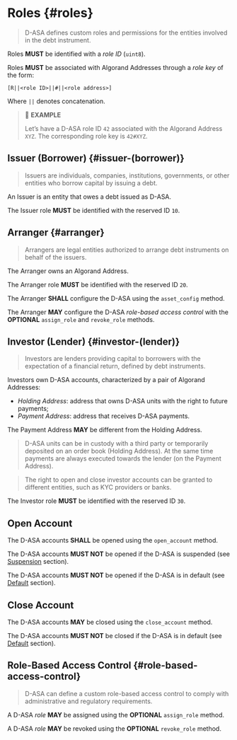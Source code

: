 # Roles {#roles}

> D-ASA defines custom roles and permissions for the entities involved in the debt
> instrument.

Roles **MUST** be identified with a *role ID* (`uint8`).

Roles **MUST** be associated with Algorand Addresses through a *role key* of the
form:

`[R||<role ID>||#||<role address>]`

Where `||` denotes concatenation.

> 📎 **EXAMPLE**
>
> Let’s have a D-ASA role ID `42` associated with the Algorand Address `XYZ`. The
> corresponding role key is `42#XYZ`.

## Issuer (Borrower) {#issuer-(borrower)}

> Issuers are individuals, companies, institutions, governments, or other entities
> who borrow capital by issuing a debt.

An Issuer is an entity that owes a debt issued as D-ASA.

The Issuer role **MUST** be identified with the reserved ID `10`.

## Arranger {#arranger}

> Arrangers are legal entities authorized to arrange debt instruments on behalf
> of the issuers.

The Arranger owns an Algorand Address.

The Arranger role **MUST** be identified with the reserved ID `20`.

The Arranger **SHALL** configure the D-ASA using the `asset_config` method.

The Arranger **MAY** configure the D-ASA *role-based access control* with the **OPTIONAL**
`assign_role` and `revoke_role` methods.

## Investor (Lender) {#investor-(lender)}

> Investors are lenders providing capital to borrowers with the expectation of a
> financial return, defined by debt instruments.

Investors own D-ASA accounts, characterized by a pair of Algorand Addresses:

- *Holding Address*: address that owns D-ASA units with the right to future payments;
- *Payment Address*: address that receives D-ASA payments.

The Payment Address **MAY** be different from the Holding Address.

> D-ASA units can be in custody with a third party or temporarily deposited on an
> order book (Holding Address). At the same time payments are always executed towards
> the lender (on the Payment Address).

> The right to open and close investor accounts can be granted to different entities,
> such as KYC providers or banks.

The Investor role **MUST** be identified with the reserved ID `30`.

## Open Account

The D-ASA accounts **SHALL** be opened using the `open_account` method.

The D-ASA accounts **MUST NOT** be opened if the D-ASA is suspended (see [Suspension](./regulations.md#suspension-suspension)
section).

The D-ASA accounts **MUST NOT** be opened if the D-ASA is in default (see [Default](./regulations.md#default-default)
section).

## Close Account

The D-ASA accounts **MAY** be closed using the `close_account` method.

The D-ASA accounts **MUST NOT** be closed if the D-ASA is in default (see [Default](./regulations.md#default-default)
section).

## Role-Based Access Control {#role-based-access-control}

> D-ASA can define a custom role-based access control to comply with administrative
> and regulatory requirements.

A D-ASA *role* **MAY** be assigned using the **OPTIONAL** `assign_role` method.

A D-ASA *role* **MAY** be revoked using the **OPTIONAL** `revoke_role` method.
